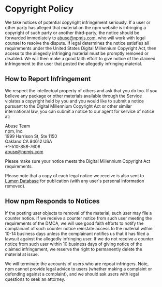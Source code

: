 # Copyright Policy

We take notices of potential copyright infringement seriously.  If a
user or other party has alleged that material on the npm website is
infringing a copyright of such party or another third-party, the
notice should be forwarded immediately to <abuse@npmjs.com>, who will
work with legal counsel to resolve the dispute.  If legal determines
the notice satisfies all requirements under the United States Digital
Millennium Copyright Act, then access to the allegedly infringing
material must be promptly removed or disabled.  We will then make a
good faith effort to give notice of the claimed infringement to the
user that posted the allegedly infringing material.

## How to Report Infringement

We respect the intellectual property of others and ask that you do
too. If you believe any package or other materials available through
the Service violates a copyright held by you and you would like to
submit a notice pursuant to the Digital Millennium Copyright Act or
other similar international law, you can submit a notice to our agent
for service of notice at:

Abuse Team  
npm, Inc.  
1999 Harrison St, Ste 1150  
Oakland CA 94612 USA  
+1-510-858-7608  
<abuse@npmjs.com>

Please make sure your notice meets the Digital Millennium Copyright
Act requirements.

Please note that a copy of each legal notice we receive is also sent
to [Lumen Database](https://https://lumendatabase.org) for publication
(with any user's personal information removed).

## How npm Responds to Notices

If the posting user objects to removal of the material, such user may
file a counter notice.  If we receive a counter notice from such user
meeting the requirements of the DMCA, we will use good faith efforts
to notify the complainant of such counter notice reinstate access to
the material within 10-14 business days unless the complainant
notifies us that it has filed a lawsuit against the allegedly
infringing user. If we do not receive a counter notice from such
user within 10 business days of giving notice of the claimed
infringement, we reserve the right to permanently delete the material
at issue.

We will terminate the accounts of users who are repeat infringers.
Note, npm cannot provide legal advice to users (whether making a
complaint or defending against a complaint), and we should ask users
with legal questions to seek an attorney.
